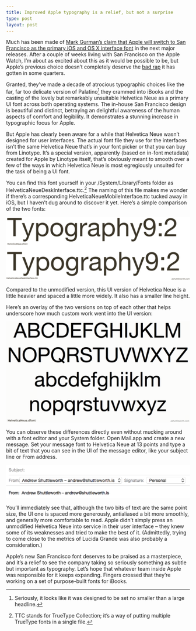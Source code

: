 ```yaml
---
title: Improved Apple typography is a relief, but not a surprise
type: post
layout: post
---
```

Much has been made of [Mark Gurman’s claim that Apple will switch to San Francisco as the primary iOS and OS X interface font](http://9to5mac.com/2015/05/20/apple-plans-to-refresh-ios-9-os-x-10-11-using-new-apple-watch-font/) in the next major releases. After a couple of weeks living with San Francisco on the Apple Watch, I’m about as excited about this as it would be possible to be, but Apple’s previous choice doesn’t completely deserve the [bad rap](http://www.fastcodesign.com/3031432/why-apples-new-font-wont-work-on-your-desktop "Tobias Frere-Jones is unimpressed with Helvetica as an interface font.") it has gotten in some quarters.

Granted, they’ve made a decade of atrocious typographic choices like the far, far too delicate version of Palatino[^1] they crammed into iBooks and the casting of the lovely but remarkably unsuitable Helvetica Neue as a primary UI font across both operating systems. The in-house San Francisco design is beautiful and distinct, betraying an delightful awareness of the human aspects of comfort and legibility. It demonstrates a stunning increase in typographic focus for Apple.

[^1]:	Seriously, it looks like it was designed to be set no smaller than a large headline.

But Apple has clearly been aware for a while that Helvetica Neue wasn’t designed for user interfaces. The actual font file they use for the interfaces isn’t the same Helvetica Neue that’s in your font picker or that you can buy from Linotype. It’s a special version, apparently (based on in-font metadata) created for Apple by Linotype itself, that’s obviously meant to smooth over a few of the ways in which Helvetica Neue is most egregiously unsuited for the task of being a UI font.

You can find this font yourself in your /System/Library/Fonts folder as HelveticaNeueDeskInterface.ttc.[^2] The naming of this file makes me wonder if there’s a corresponding HelveticaNeueMobileInterface.ttc tucked away in iOS, but I haven’t dug around to discover it yet. Here’s a simple comparison of the two fonts:

<img src="/images/helvetica-comparison.png">

Compared to the unmodified version, this UI version of Helvetica Neue is a little heavier and spaced a little more widely. It also has a smaller line height.

Here’s an overlay of the two versions on top of each other that helps underscore how much custom work went into the UI version:

<img src="/images/helvetica-comparison-animated.gif">

You can observe these differences directly even without mucking around with a font editor and your System folder. Open Mail.app and create a new message. Set your message font to Helvetica Neue at 13 points and type a bit of text that you can see in the UI of the message editor, like your subject line or From address.

<img src="/images/helvetica-comparison-mail.png">

You’ll immediately see that, although the two bits of text are the same point size, the UI one is spaced more generously, antialiased a bit more smoothly, and generally  more comfortable to read. Apple didn’t simply press an unmodified Helvetica Neue into service in their user interface – they knew some of its weaknesses and tried to make the best of it. (Admittedly, trying to come close to the metrics of Lucida Grande was also probably a consideration.)

Apple’s new San Francisco font deserves to be praised as a masterpiece, and it’s a relief to see the company taking so seriously something as subtle but important as typography. Let’s hope that whatever team inside Apple was responsible for it keeps expanding. Fingers crossed that they’re working on a set of purpose-built fonts for iBooks.

[^1]:	Seriously, it looks like it was designed to be set no smaller than a large headline.

[^2]:	TTC stands for TrueType Collection; it’s a way of putting multiple TrueType fonts in a single file.
